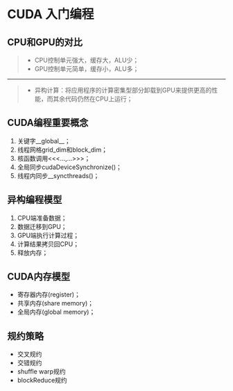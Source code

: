 ﻿# CUDA 入门编程

## CPU和GPU的对比

> - CPU控制单元强大，缓存大，ALU少；
> - GPU控制单元简单，缓存小，ALU多；

---

> - 异构计算：将应用程序的计算密集型部分卸载到GPU来提供更高的性能，而其余代码仍然在CPU上运行；

## CUDA编程重要概念

1. 关键字__global__；
2. 线程网格grid_dim和block_dim；
3. 核函数调用<<<...,...>>>；
4. 全局同步cudaDeviceSynchronize()；
5. 线程内同步__syncthreads()；

## 异构编程模型

1. CPU端准备数据；
2. 数据迁移到GPU；
3. GPU端执行计算过程；
4. 计算结果拷贝回CPU；
5. 释放内存；

## CUDA内存模型

- 寄存器内存(register)；
- 共享内存(share memory)；
- 全局内存(global memory)；



## 规约策略

- 交叉规约
- 交错规约
- shuffle warp规约
- blockReduce规约

